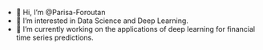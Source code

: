 - 👋 Hi, I’m @Parisa-Foroutan
- 👀 I’m interested in Data Science and Deep Learning.
- 🌱 I’m currently working on the applications of deep learning for financial time series predictions.


<!---
Parisa-Foroutan/Parisa-Foroutan is a ✨ special ✨ repository because its `README.md` (this file) appears on your GitHub profile.
You can click the Preview link to take a look at your changes.
--->
